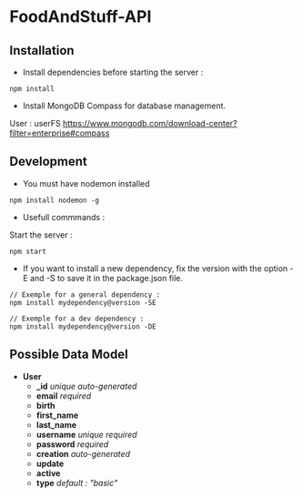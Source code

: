 
# FoodAndStuff-API

## Installation

  - Install dependencies before starting the server :
  ```
  npm install
  ```

  - Install MongoDB Compass for database management.

  User : userFS
  https://www.mongodb.com/download-center?filter=enterprise#compass


## Development

  - You must have nodemon installed
  ```
  npm install nodemon -g
  ```

  - Usefull commmands :

  Start the server :
  ```
  npm start
  ```

  - If you want to install a new dependency, fix the version with the option -E and -S to save it in the package.json file. 
  ```
  // Exemple for a general dependency :
  npm install mydependency@version -SE

  // Exemple for a dev dependency :
  npm install mydependency@version -DE
  ```

## Possible Data Model

  - **User** 
    - **_id** *unique auto-generated*
    - **email** *required*
    - **birth**
    - **first_name**
    - **last_name**
    - **username** *unique required*
    - **password** *required*
    - **creation** *auto-generated*
    - **update** 
    - **active**
    - **type** *default : "basic"*
